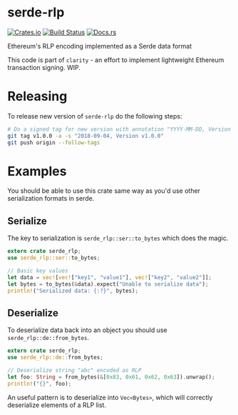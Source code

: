 # serde-rlp

[![Crates.io](https://img.shields.io/crates/v/serde-rlp.svg)](https://crates.io/crates/serde-rlp) [![Build Status](https://travis-ci.org/althea-mesh/serde-rlp.svg?branch=master)](https://travis-ci.org/althea-mesh/serde-rlp) [![Docs.rs](https://docs.rs/serde-rlp/badge.svg)](https://docs.rs/serde-rlp)

Ethereum's RLP encoding implemented as a Serde data format

This code is part of `clarity` - an effort to implement lightweight Ethereum transaction signing. WIP.

# Releasing

To release new version of `serde-rlp` do the following steps:

```sh
# Do a signed tag for new version with annotation "YYYY-MM-DD, Version v$VERSION"
git tag v1.0.0 -a -s "2018-09-04, Version v1.0.0"
git push origin --follow-tags
```

# Examples

You should be able to use this crate same way as you'd use other serialization formats in serde.

## Serialize

The key to serialization is `serde_rlp::ser::to_bytes` which does the magic.

```rust
extern crate serde_rlp;
use serde_rlp::ser::to_bytes;

// Basic key values
let data = vec![vec!["key1", "value1"], vec!["key2", "value2"]];
let bytes = to_bytes(&data).expect("Unable to serialize data");
println!("Serialized data: {:?}", bytes);
```

## Deserialize

To deserialize data back into an object you should use `serde_rlp::de::from_bytes`.

```rust
extern crate serde_rlp;
use serde_rlp::de::from_bytes;

// Deserialize string "abc" encoded as RLP
let foo: String = from_bytes(&[0x83, 0x61, 0x62, 0x63]).unwrap();
println!("{}", foo);
```

An useful pattern is to deserialize into `Vec<Bytes>`, which will correctly deserialize elements of a RLP list.